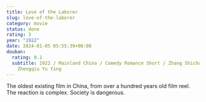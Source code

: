 ```yaml
---
title: Love of the Laborer
slug: love-of-the-laborer
category: movie
status: done
rating: 3
year: "1922"
date: 2024-01-05 05:55:39+08:00
douban:
  rating: 8.1
  subtitle: 1922 / Mainland China / Comedy Romance Short / Zhang Shichuan / Zheng
    Zhengqiu Yu Ying
---
```


The oldest existing film in China, from over a hundred years old film reel. The reaction is complex. Society is dangerous.
